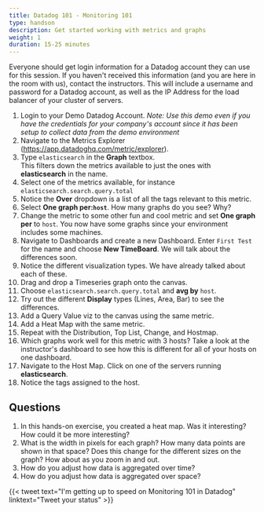 ```yaml
---
title: Datadog 101 - Monitoring 101
type: handson
description: Get started working with metrics and graphs
weight: 1
duration: 15-25 minutes
---
```

Everyone should get login information for a Datadog account they can use for this session. If you haven't received this information (and you are here in the room with us), contact the instructors. This will include a username and password for a Datadog account, as well as the IP Address for the load balancer of your cluster of servers.

1.  Login to your Demo Datadog Account. *Note: Use this demo even if you have the credentials for your company's account since it has been setup to collect data from the demo environment*
1.  Navigate to the Metrics Explorer (https://app.datadoghq.com/metric/explorer).
1.  Type `elasticsearch` in the **Graph** textbox. <br>
    This filters down the metrics available to just the ones with **elasticsearch** in the name.
1.  Select one of the metrics available, for instance `elasticsearch.search.query.total`
1.  Notice the **Over** dropdown is a list of all the tags relevant to this metric.
1.  Select **One graph per:`host`**. How many graphs do you see? Why?
1.  Change the metric to some other fun and cool metric and set **One graph per** to `host`. You now have some graphs since your environment includes some machines.
1.  Navigate to Dashboards and create a new Dashboard. Enter `First Test` for the name and choose **New TimeBoard**. We will talk about the differences soon.
1.  Notice the different visualization types. We have already talked about each of these.
1.  Drag and drop a Timeseries graph onto the canvas.
1.  Choose `elasticsearch.search.query.total` and **avg by** `host`.
1.  Try out the different **Display** types (Lines, Area, Bar) to see the differences.
2.  Add a Query Value viz to the canvas using the same metric.
3.  Add a Heat Map with the same metric.
4.  Repeat with the Distribution, Top List, Change, and Hostmap.
5.  Which graphs work well for this metric with 3 hosts? Take a look at the instructor's dashboard to see how this is different for all of your hosts on one dashboard.
1.  Navigate to the Host Map. Click on one of the servers running **elasticsearch**.
1.  Notice the tags assigned to the host.

## Questions

1.  In this hands-on exercise, you created a heat map. Was it interesting? How could it be more interesting?
1.  What is the width in pixels for each graph? How many data points are shown in that space? Does this change for the different sizes on the graph? How about as you zoom in and out.
1.  How do you adjust how data is aggregated over time?
1.  How do you adjust how data is aggregated over space?

{{< tweet text="I'm getting up to speed on Monitoring 101 in Datadog" linktext="Tweet your status" >}}

